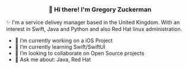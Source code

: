 
<h3 align="center">👋 Hi there! I'm Gregory Zuckerman</h3>

✨ I'm a service delivey manager based in the United Kingdom. With an interest in Swift, Java and Python and also Red Hat linux administration.

- 🔭 I’m currently working on a iOS Project
- 🌱 I’m currently learning Swift/SwiftUI
- 👯 I’m looking to collaborate on Open Source projects
- 💬 Ask me about: Java, Red Hat
